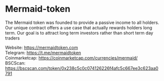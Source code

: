 # Mermaid-token
The Mermaid token was founded to provide a passive income to all holders. Our unique contract offers a use case that actually rewards holders long term. Our goal is to attract long term investors rather than short term day traders

Website: https://mermaidtoken.com <br>
Telegram: https://t.me/mermaidtoken <br>
Coinmarketcap: https://coinmarketcap.com/currencies/mermaid/ <br>
BSCScan: https://bscscan.com/token/0x238c5c0c074126226f4afc5c667ee3c623aa0791 <br>
